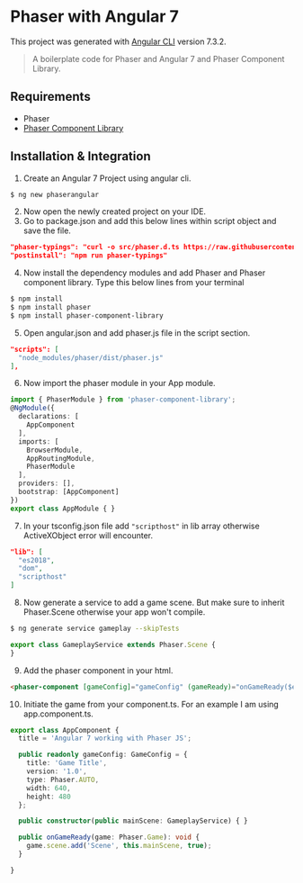 # Phaser with Angular 7

This project was generated with [Angular CLI](https://github.com/angular/angular-cli) version 7.3.2.
> A boilerplate code for Phaser and Angular 7 and Phaser Component Library.

## Requirements
- Phaser
- [Phaser Component Library](https://github.com/TristanBonsor/phaser-component-library)

## Installation & Integration

1. Create an Angular 7 Project using angular cli. 
```bash
$ ng new phaserangular
```
2. Now open the newly created project on your IDE.
3. Go to package.json and add this below lines within script object and save the file.
```json
"phaser-typings": "curl -o src/phaser.d.ts https://raw.githubusercontent.com/photonstorm/phaser3-docs/master/typescript/phaser.d.ts",
"postinstall": "npm run phaser-typings"
```
4. Now install the dependency modules and add Phaser and Phaser component library. Type this below lines from your terminal
```bash
$ npm install
$ npm install phaser
$ npm install phaser-component-library
```

5. Open angular.json and add phaser.js file in the script section.
```json
"scripts": [
  "node_modules/phaser/dist/phaser.js"
],
```

6. Now import the phaser module in your App module.
```typescript
import { PhaserModule } from 'phaser-component-library';
@NgModule({
  declarations: [
    AppComponent
  ],
  imports: [
    BrowserModule,
    AppRoutingModule,
    PhaserModule
  ],
  providers: [],
  bootstrap: [AppComponent]
})
export class AppModule { }
```


7. In your tsconfig.json file add `"scripthost"` in lib array otherwise ActiveXObject error will encounter.
```json
"lib": [
  "es2018",
  "dom",
  "scripthost"
]
```

8. Now generate a service to add a game scene. But make sure to inherit Phaser.Scene otherwise your app won't compile.
```bash
$ ng generate service gameplay --skipTests
```
```typescript
export class GameplayService extends Phaser.Scene {
}
```
9. Add the phaser component in your html.
``` html
<phaser-component [gameConfig]="gameConfig" (gameReady)="onGameReady($event)"></phaser-component>
```
10. Initiate the game from your component.ts. For an example I am using app.component.ts.
```typescript
export class AppComponent {
  title = 'Angular 7 working with Phaser JS';

  public readonly gameConfig: GameConfig = {
    title: 'Game Title',
    version: '1.0',
    type: Phaser.AUTO,
    width: 640,
    height: 480
  };

  public constructor(public mainScene: GameplayService) { }

  public onGameReady(game: Phaser.Game): void {
    game.scene.add('Scene', this.mainScene, true);
  }

}
```
